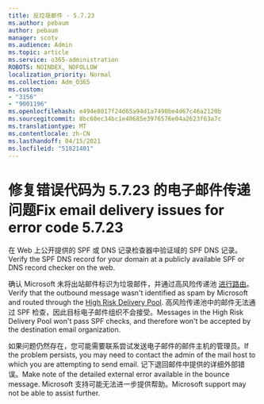 ```yaml
---
title: 反垃圾邮件 - 5.7.23
ms.author: pebaum
author: pebaum
manager: scotv
ms.audience: Admin
ms.topic: article
ms.service: o365-administration
ROBOTS: NOINDEX, NOFOLLOW
localization_priority: Normal
ms.collection: Adm_O365
ms.custom:
- "3156"
- "9001196"
ms.openlocfilehash: e494e8017f24d65a94d1a7490be4d67c46a2120b
ms.sourcegitcommit: 8bc60ec34bc1e40685e3976576e04a2623f63a7c
ms.translationtype: MT
ms.contentlocale: zh-CN
ms.lasthandoff: 04/15/2021
ms.locfileid: "51821401"
---
```

# <a name="fix-email-delivery-issues-for-error-code-5723"></a><span data-ttu-id="0723e-102">修复错误代码为 5.7.23 的电子邮件传递问题</span><span class="sxs-lookup"><span data-stu-id="0723e-102">Fix email delivery issues for error code 5.7.23</span></span>

<span data-ttu-id="0723e-103">在 Web 上公开提供的 SPF 或 DNS 记录检查器中验证域的 SPF DNS 记录。</span><span class="sxs-lookup"><span data-stu-id="0723e-103">Verify the SPF DNS record for your domain at a publicly available SPF or DNS record checker on the web.</span></span>

<span data-ttu-id="0723e-104">确认 Microsoft 未将出站邮件标识为垃圾邮件，并通过高风险传递池 [进行路由](https://docs.microsoft.com/microsoft-365/security/office-365-security/high-risk-delivery-pool-for-outbound-messages)。</span><span class="sxs-lookup"><span data-stu-id="0723e-104">Verify that the outbound message wasn't identified as spam by Microsoft and routed through the [High Risk Delivery Pool](https://docs.microsoft.com/microsoft-365/security/office-365-security/high-risk-delivery-pool-for-outbound-messages).</span></span> <span data-ttu-id="0723e-105">高风险传递池中的邮件无法通过 SPF 检查，因此目标电子邮件组织不会接受。</span><span class="sxs-lookup"><span data-stu-id="0723e-105">Messages in the High Risk Delivery Pool won't pass SPF checks, and therefore won't be accepted by the destination email organization.</span></span>

<span data-ttu-id="0723e-106">如果问题仍然存在，您可能需要联系尝试发送电子邮件的邮件主机的管理员。</span><span class="sxs-lookup"><span data-stu-id="0723e-106">If the problem persists, you may need to contact the admin of the mail host to which you are attempting to send email.</span></span> <span data-ttu-id="0723e-107">记下退回邮件中提供的详细外部错误。</span><span class="sxs-lookup"><span data-stu-id="0723e-107">Make note of the detailed external error available in the bounce message.</span></span> <span data-ttu-id="0723e-108">Microsoft 支持可能无法进一步提供帮助。</span><span class="sxs-lookup"><span data-stu-id="0723e-108">Microsoft support may not be able to assist further.</span></span>
